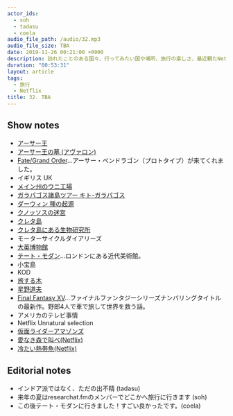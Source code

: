 ```yaml
---
actor_ids:
  - soh
  - tadasu
  - coela
audio_file_path: /audio/32.mp3
audio_file_size: TBA
date: 2019-11-26 00:21:00 +0900
description: 訪れたことのある国々、行ってみたい国や場所、旅行の楽しさ、最近観たNetflix番組について話しました。
duration: "00:53:31"
layout: article
tags: 
  - 旅行
  - Netflix
title: 32. TBA
---
```


## Show notes
- [アーサー王](https://ja.wikipedia.org/wiki/%E3%82%A2%E3%83%BC%E3%82%B5%E3%83%BC%E7%8E%8B)
- [アーサー王の墓 (アヴァロン)](https://ja.wikipedia.org/wiki/%E3%82%A2%E3%83%B4%E3%82%A1%E3%83%AD%E3%83%B3)
- [Fate/Grand Order](https://www.fate-go.jp/)...アーサー・ペンドラゴン（プロトタイプ）が来てくれました。
- イギリス UK
- [メイン州のウニ工場](http://blog.looktour.net/maineportland_seafood/)
- [ガラパゴス諸島ツアー キト-ガラパゴス](https://vacationpack.his-usa.com/city/uio/list.php)
- [ダーウィン 種の起源](https://www.amazon.co.jp/dp/B00H6XBDEQ/)
- [クノッソスの迷宮](https://ja.wikipedia.org/wiki/%E3%82%AF%E3%83%8E%E3%83%83%E3%82%BD%E3%82%B9)
- [クレタ島](https://ja.wikipedia.org/wiki/%E3%82%AF%E3%83%AC%E3%82%BF%E5%B3%B6)
- [クレタ島にある生物研究所](https://www.imbb.forth.gr/en/)
- モーターサイクルダイアリーズ
- [大英博物館](https://www.britishmuseum.org/)
- [テート・モダン](https://www.tate.org.uk/visit/tate-modern)...ロンドンにある近代美術館。
- 小宝島
- KOD
- [旅する木](https://www.amazon.co.jp/%E6%97%85%E3%82%92%E3%81%99%E3%82%8B%E6%9C%A8-%E6%96%87%E6%98%A5%E6%96%87%E5%BA%AB-%E6%98%9F%E9%87%8E-%E9%81%93%E5%A4%AB/dp/4167515024)
- [星野道夫](https://ja.wikipedia.org/wiki/%E6%98%9F%E9%87%8E%E9%81%93%E5%A4%AB)
- [Final Fantasy XV](http://www.jp.square-enix.com/ff15/)...ファイナルファンタジーシリーズナンバリングタイトルの最新作。野郎4人で車で旅して世界を救う話。
- アメリカのテレビ事情
- Netflix Unnatural selection
- [仮面ライダーアマゾンズ](http://www.superhero-year.com/amazons/season1.html)
- [愛なき森で叫べ(Netflix)](https://www.netflix.com/title/81133621)
- [冷たい熱帯魚(Netflix)](https://www.netflix.com/title/70151002)


## Editorial notes
- インドア派ではなく、ただの出不精 (tadasu)
- 来年の夏はresearchat.fmのメンバーでどこかへ旅行に行きます (soh)
- この後テート・モダンに行きました！すごい良かったです。(coela)
